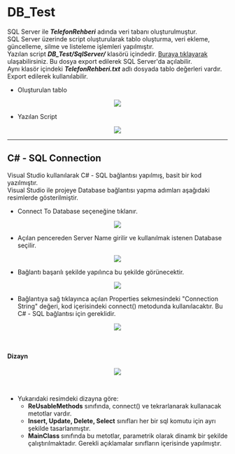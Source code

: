 # DB_Test

SQL Server ile ***TelefonRehberi*** adında veri tabanı oluşturulmuştur.<br>
SQL Server üzerinde script oluşturularak tablo oluşturma, veri ekleme, güncelleme, silme ve listeleme işlemleri yapılmıştır.<br>
Yazılan script ***DB_Test/SqlServer/*** klasörü içindedir. [Buraya tıklayarak](https://github.com/AliOzkn/DB_Test/blob/master/DB_Test/SqlServer/Telefon_Rehberi_Query.sql) ulaşabilirsiniz. Bu dosya export edilerek SQL Server'da açılabilir. <br>
Aynı klasör içindeki ***TelefonRehberi.txt*** adlı dosyada tablo değerleri vardır. Export edilerek kullanılabilir.
  - Oluşturulan tablo
<p align="center">
 <img src="https://user-images.githubusercontent.com/107454207/214802868-c096da58-1d7e-4fe4-a577-fec92f5b3b4b.png"/>
</p>

  - Yazılan Script
  <p align="center">
 <img src="https://user-images.githubusercontent.com/107454207/214802887-5265f821-6d48-48d3-875f-0e3e8b0dc552.png"/>
</p>

---

## C# - SQL Connection
Visual Studio kullanılarak C# - SQL bağlantısı yapılmış, basit bir kod yazılmıştır. <br>
Visual Studio ile projeye Database bağlantısı yapma adımları aşağıdaki resimlerde gösterilmiştir.<br>

  - Connect To Database seçeneğine tıklanır.
<p align="center">
 <img src="https://user-images.githubusercontent.com/107454207/214686980-ac48f633-0bfc-45d0-858a-2597c83e0643.png"/>
</p>

  - Açılan pencereden Server Name girilir ve kullanılmak istenen Database seçilir.
  
  <p align="center">
 <img src="https://user-images.githubusercontent.com/107454207/214686994-d8dfcf52-36ad-4edb-8a8b-826da2050194.png"/>
</p>

  - Bağlantı başarılı şekilde yapılınca bu şekilde görünecektir.
  
  <p align="center">
 <img src="https://user-images.githubusercontent.com/107454207/214687010-79470216-4bdf-4476-b887-b1b3ffd4e13b.png"/>
</p>

  - Bağlantıya sağ tıklayınca açılan Properties sekmesindeki "Connection String" değeri, kod içerisindeki connect() metodunda kullanılacaktır. Bu C# - SQL bağlantısı için gereklidir.
  
  <p align="center">
 <img src="https://user-images.githubusercontent.com/107454207/214687019-8156f6cc-4785-4e98-bfe3-8cf147af2837.png"/>
</p> <br>

<h4>Dizayn</h4>
 <p align="center">
 <img src="https://user-images.githubusercontent.com/107454207/214803379-fe906b5e-93a4-4694-a2f2-aed95a452ad5.png"/>
</p> <br>

- Yukarıdaki resimdeki dizayna göre:
  - <b>ReUsableMethods</b> sınıfında, connect() ve tekrarlanarak kullanacak metotlar vardır.
  - <b> Insert, Update, Delete, Select</b> sınıfları her bir sql komutu için ayrı şekilde tasarlanmıştır.
  - <b> MainClass </b> sınıfında bu metotlar, parametrik olarak dinamk bir şekilde çalıştırılmaktadır. Gerekli açıklamalar sınıfların içerisinde yapılmıştır.

